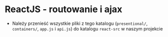 # ReactJS - routowanie i ajax

- Należy przenieść wszystkie pliki z tego katalogu (`presentional/`, `containers/`, `app.js` i `api.js`) do katalogu `react-src` w naszym projekcie
